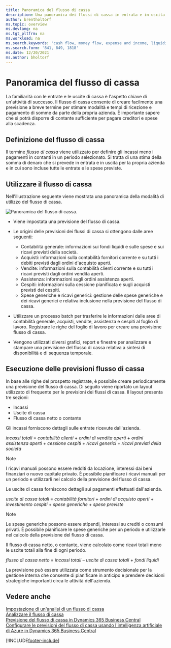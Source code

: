 ```yaml
---
title: Panoramica del flusso di cassa
description: Una panoramica dei flussi di cassa in entrata e in uscita per aiutare a prevedere il denaro da ricevere e pagare.
author: brentholtorf
ms.topic: overview
ms.devlang: na
ms.tgt_pltfrm: na
ms.workload: na
ms.search.keywords: 'cash flow, money flow, expense and income, liquidity, cash receipts minus cash payments'
ms.search.form: '841, 849, 1818'
ms.date: 12/20/2021
ms.author: bholtorf
---
```


# <a name="cash-flow-overview"></a>Panoramica del flusso di cassa

La familiarità con le entrate e le uscite di cassa è l'aspetto chiave di un'attività di successo. Il flusso di cassa consente di creare facilmente una previsione a breve termine per stimare modalità e tempi di ricezione e pagamento di somme da parte della propria azienda. È importante sapere che si potrà disporre di contante sufficiente per pagare creditori e spese alla scadenza.

## <a name="definition-of-cash-flow"></a>Definizione del flusso di cassa

Il termine *flusso di cassa* viene utilizzato per definire gli incassi meno i pagamenti in contanti in un periodo selezionato. Si tratta di una stima della somma di denaro che si prevede in entrata e in uscita per la propria azienda e in cui sono incluse tutte le entrate e le spese previste.

## <a name="work-with-cash-flow"></a>Utilizzare il flusso di cassa

Nell'illustrazione seguente viene mostrata una panoramica della modalità di utilizzo del flusso di cassa.

![Panoramica del flusso di cassa.](media/finance_cash_flow_overview.png "Panoramica del flusso di cassa")

- Viene impostata una previsione del flusso di cassa.  

- Le origini delle previsioni dei flussi di cassa si ottengono dalle aree seguenti:  

  - Contabilità generale: informazioni sui fondi liquidi e sulle spese e sui ricavi previsti della società.  
  - Acquisti: informazioni sulla contabilità fornitori corrente e su tutti i debiti previsti dagli ordini d'acquisto aperti.  
  - Vendite: informazioni sulla contabilità clienti corrente e su tutti i ricavi previsti dagli ordini vendita aperti.  
  - Assistenza: informazioni sugli ordini assistenza aperti.  
  - Cespiti: informazioni sulla cessione pianificata e sugli acquisti previsti dei cespiti.  
  - Spese generiche e ricavi generici: gestione delle spese generiche e dei ricavi generici e relativa inclusione nella previsione del flusso di cassa.  
- Utilizzare un processo batch per trasferire le informazioni dalle aree di contabilità generale, acquisti, vendite, assistenza e cespiti al foglio di lavoro. Registrare le righe del foglio di lavoro per creare una previsione flusso di cassa.  
- Vengono utilizzati diversi grafici, report e finestre per analizzare e stampare una previsione del flusso di cassa relativa a sintesi di disponibilità e di sequenza temporale.  

## <a name="making-a-cash-flow-forecast"></a>Esecuzione delle previsioni flusso di cassa

In base alle righe del prospetto registrate, è possibile creare periodicamente una previsione del flusso di cassa. Di seguito viene riportato un layout utilizzato di frequente per le previsioni dei flussi di cassa. Il layout presenta tre sezioni:

- Incassi  
- Uscite di cassa  
- Flusso di cassa netto o contante  

Gli incassi forniscono dettagli sulle entrate ricevute dall'azienda.

*incassi totali* = *contabilità clienti* + *ordini di vendita aperti* + *ordini assistenza aperti* + *cessione cespiti* + *ricavi generici* + *ricavi previsti della società*

> [!NOTE]
> I ricavi manuali possono essere redditi da locazione, interessi dai beni finanziari o nuovo capitale privato. È possibile pianificare i ricavi manuali per un periodo e utilizzarli nel calcolo della previsione del flusso di cassa.

Le uscite di cassa forniscono dettagli sui pagamenti effettuati dall'azienda.

*uscite di cassa totali* = *contabilità fornitori* + *ordini di acquisto aperti* + *investimento cespiti* + *spese generiche* + *spese previste*

> [!NOTE]
> Le spese generiche possono essere stipendi, interessi su crediti o consumi privati. È possibile pianificare le spese generiche per un periodo e utilizzarle nel calcolo della previsione del flusso di cassa.

Il flusso di cassa netto, o contante, viene calcolato come ricavi totali meno le uscite totali alla fine di ogni periodo.

*flusso di cassa netto* = *incassi totali* – *uscite di cassa totali* + *fondi liquidi*

La previsione può essere utilizzata come strumento decisionale per la gestione interna che consente di pianificare in anticipo e prendere decisioni strategiche importanti circa le attività dell'azienda.

## <a name="see-also"></a>Vedere anche

[Impostazione di un'analisi di un flusso di cassa](finance-setup-cash-flow-analyses.md)  
[Analizzare il flusso di cassa](finance-analyze-cash-flow.md)  
[Previsione del flusso di cassa in Dynamics 365 Business Central](/training/modules/forecast-cash-flow-dynamics-365-business-central/index)  
[Configurare le previsioni del flusso di cassa usando l'intelligenza artificiale di Azure in Dynamics 365 Business Central](/training/modules/setup-cash-flow-forecasts/)  

[!INCLUDE[footer-include](includes/footer-banner.md)]
